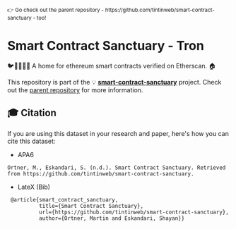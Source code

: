 <sup>
👉 Go check out the parent repository - https://github.com/tintinweb/smart-contract-sanctuary - too! 
</sup>

# Smart Contract Sanctuary - Tron
🐦🌴🌴🌴🦕 A home for ethereum smart contracts verified on Etherscan. 🏠

This repository is part of the 💡 **[smart-contract-sanctuary](https://github.com/tintinweb/smart-contract-sanctuary)** project. Check out the [parent repository](https://github.com/tintinweb/smart-contract-sanctuary) for more information.



## 🎓 Citation

If you are using this dataset in your research and paper, here's how you can cite this dataset: 

- APA6
```
Ortner, M., Eskandari, S. (n.d.). Smart Contract Sanctuary. Retrieved from https://github.com/tintinweb/smart-contract-sanctuary.
```

- LateX (Bib)
```
 @article{smart_contract_sanctuary, 
          title={Smart Contract Sanctuary}, 
          url={https://github.com/tintinweb/smart-contract-sanctuary}, 
          author={Ortner, Martin and Eskandari, Shayan}} 
 ```
